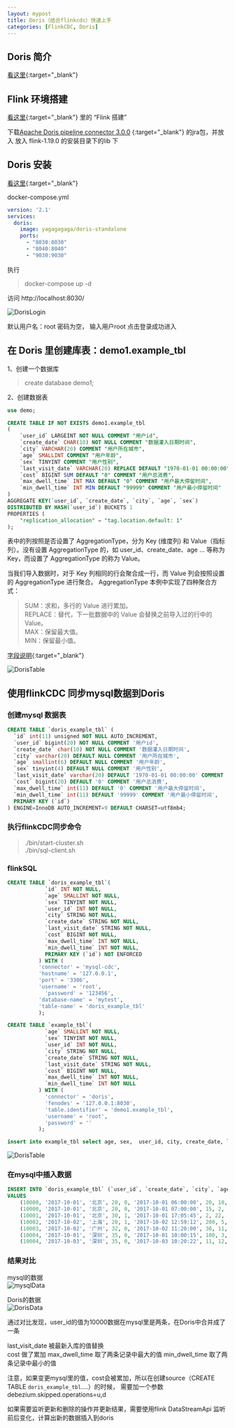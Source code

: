 ```yaml
---
layout: mypost
title: Doris（结合flinkcdc）快速上手
categories: [FlinkCDC, Doris]
---
```


## Doris 简介

[看这里](https://doris.apache.org/zh-CN/docs/1.2/summary/basic-summary){:target="_blank"}

## Flink 环境搭建

[看这里](https://yuyu888.github.io/posts/2024/03/28/FlinkCDC%E5%90%8C%E6%AD%A5mysql%E6%95%B0%E6%8D%AE%E8%87%B3mysql.html){:target="_blank"} 里的 “Flink 搭建”

下载[Apache Doris pipeline connector 3.0.0](https://github.com/apache/flink-cdc/releases/tag/release-3.0.0) {:target="_blank"}  的jra包，并放入 放入 flink-1.19.0 的安装目录下的lib 下

## Doris 安装

[看这里](https://nightlies.apache.org/flink/flink-cdc-docs-master/zh/docs/get-started/quickstart/mysql-to-doris/){:target="_blank"}

docker-compose.yml

````yml
version: '2.1'
services:
  doris:
    image: yagagagaga/doris-standalone
    ports:
      - "8030:8030"
      - "8040:8040"
      - "9030:9030"
````

执行
> docker-compose up -d 


访问 http://localhost:8030/  

![DorisLogin](image0.png)

默认用户名：root 密码为空， 输入用户root 点击登录成功进入


## 在 Doris 里创建库表：demo1.example_tbl

1、创建一个数据库
> create database demo1;  

2、创建数据表
````SQL
use demo;

CREATE TABLE IF NOT EXISTS demo1.example_tbl
(
    `user_id` LARGEINT NOT NULL COMMENT "用户id",
    `create_date` CHAR(10) NOT NULL COMMENT "数据灌入日期时间",
    `city` VARCHAR(20) COMMENT "用户所在城市",
    `age` SMALLINT COMMENT "用户年龄",
    `sex` TINYINT COMMENT "用户性别",
    `last_visit_date` VARCHAR(20) REPLACE DEFAULT "1970-01-01 00:00:00" COMMENT "用户最后一次访问时间",
    `cost` BIGINT SUM DEFAULT "0" COMMENT "用户总消费",
    `max_dwell_time` INT MAX DEFAULT "0" COMMENT "用户最大停留时间",
    `min_dwell_time` INT MIN DEFAULT "99999" COMMENT "用户最小停留时间"
)
AGGREGATE KEY(`user_id`, `create_date`, `city`, `age`, `sex`)
DISTRIBUTED BY HASH(`user_id`) BUCKETS 1
PROPERTIES (
    "replication_allocation" = "tag.location.default: 1"
);
````

表中的列按照是否设置了 AggregationType，分为 Key (维度列) 和 Value（指标列）。没有设置 AggregationType 的，如 user_id、create_date、age ... 等称为 Key，而设置了 AggregationType 的称为 Value。

当我们导入数据时，对于 Key 列相同的行会聚合成一行，而 Value 列会按照设置的 AggregationType 进行聚合。 AggregationType 本例中实现了四种聚合方式：

>SUM：求和，多行的 Value 进行累加。  
>REPLACE：替代，下一批数据中的 Value 会替换之前导入过的行中的 Value。  
>MAX：保留最大值。  
>MIN：保留最小值。  

[字段说明](https://doris.apache.org/zh-CN/docs/1.2/sql-manual/sql-reference/Data-Definition-Statements/Create/CREATE-TABLE){:target="_blank"}

![DorisTable](image1.png)


## 使用flinkCDC 同步mysql数据到Doris

### 创建mysql 数据表

````SQL
CREATE TABLE `doris_example_tbl` (
  `id` int(11) unsigned NOT NULL AUTO_INCREMENT,
  `user_id` bigint(20) NOT NULL COMMENT '用户id',
  `create_date` char(10) NOT NULL COMMENT '数据灌入日期时间',
  `city` varchar(20) DEFAULT NULL COMMENT '用户所在城市',
  `age` smallint(6) DEFAULT NULL COMMENT '用户年龄',
  `sex` tinyint(4) DEFAULT NULL COMMENT '用户性别',
  `last_visit_date` varchar(20) DEFAULT '1970-01-01 00:00:00' COMMENT '用户最后一次访问时间',
  `cost` bigint(20) DEFAULT '0' COMMENT '用户总消费',
  `max_dwell_time` int(11) DEFAULT '0' COMMENT '用户最大停留时间',
  `min_dwell_time` int(11) DEFAULT '99999' COMMENT '用户最小停留时间',
  PRIMARY KEY (`id`)
) ENGINE=InnoDB AUTO_INCREMENT=9 DEFAULT CHARSET=utf8mb4;
````

### 执行flinkCDC同步命令

> ./bin/start-cluster.sh  
> ./bin/sql-client.sh

### flinkSQL

````SQL
CREATE TABLE `doris_example_tbl`(
            `id` INT NOT NULL,
            `age` SMALLINT NOT NULL,
            `sex` TINYINT NOT NULL,
            `user_id` INT NOT NULL,
            `city` STRING NOT NULL,
            `create_date` STRING NOT NULL,
            `last_visit_date` STRING NOT NULL,
            `cost` BIGINT NOT NULL,
            `max_dwell_time` INT NOT NULL,
            `min_dwell_time` INT NOT NULL,
            PRIMARY KEY (`id`) NOT ENFORCED 
          ) WITH (
          'connector' = 'mysql-cdc', 
          'hostname' = '127.0.0.1',
          'port' = '3306', 
          'username' = 'root', 
            'password' = '123456', 
          'database-name' = 'mytest', 
          'table-name' = 'doris_example_tbl' 
          );

CREATE TABLE `example_tbl`(
            `age` SMALLINT NOT NULL,
            `sex` TINYINT NOT NULL,
            `user_id` INT NOT NULL,
            `city` STRING NOT NULL,
            `create_date` STRING NOT NULL,
            `last_visit_date` STRING NOT NULL,
            `cost` BIGINT NOT NULL,
            `max_dwell_time` INT NOT NULL,
            `min_dwell_time` INT NOT NULL
          ) WITH (
            'connector' = 'doris', 
            'fenodes' = '127.0.0.1:8030', 
            'table.identifier' = 'demo1.example_tbl', 
            'username' = 'root',
            'password' = ''
          );

insert into example_tbl select age, sex,  user_id, city, create_date, last_visit_date, cost, max_dwell_time,  min_dwell_time from doris_example_tbl;

````

![DorisTable](image2.png)

### 在mysql中插入数据

````SQL
INSERT INTO `doris_example_tbl` (`user_id`, `create_date`, `city`, `age`, `sex`, `last_visit_date`, `cost`, `max_dwell_time`, `min_dwell_time`)
VALUES
	(10000, '2017-10-01', '北京', 20, 0, '2017-10-01 06:00:00', 20, 10, 10),
	(10000, '2017-10-01', '北京', 20, 0, '2017-10-01 07:00:00', 15, 2, 2),
	(10001, '2017-10-01', '北京', 30, 1, '2017-10-01 17:05:45', 2, 22, 22),
	(10002, '2017-10-02', '上海', 20, 1, '2017-10-02 12:59:12', 200, 5, 5),
	(10003, '2017-10-02', '广州', 32, 0, '2017-10-02 11:20:00', 30, 11, 11),
	(10004, '2017-10-01', '深圳', 35, 0, '2017-10-01 10:00:15', 100, 3, 3),
	(10004, '2017-10-03', '深圳', 35, 0, '2017-10-03 10:20:22', 11, 12, 6);

````

### 结果对比

mysql的数据  
![mysqlData](image3.png)

Doris的数据  
![DorisData](image4.png)

通过对比发现，user_id的值为10000数据在mysql里是两条，在Doris中合并成了一条  

last_visit_date 被最新入库的值替换  
cost 做了累加
max_dwell_time 取了两条记录中最大的值
min_dwell_time 取了两条记录中最小的值

注意，如果变更mysql里的值，cost会被累加，所以在创建source（CREATE TABLE `doris_example_tbl`....）的时候， 需要加一个参数 debezium.skipped.operations=u,d 

如果需要监听更新和删除的操作并更新结果，需要使用flink DataStreamApi 监听前后变化，计算出新的数据插入到doris 

